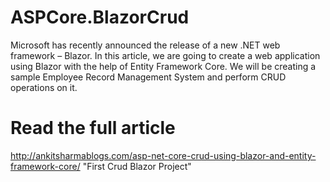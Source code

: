 # ASPCore.BlazorCrud
Microsoft has recently announced the release of a new .NET web framework – Blazor. In this article, we are going to create a web application using Blazor with the help of Entity Framework Core. We will be creating a sample Employee Record Management System and perform CRUD operations on it.
# Read the full article
http://ankitsharmablogs.com/asp-net-core-crud-using-blazor-and-entity-framework-core/
"First Crud Blazor Project" 
